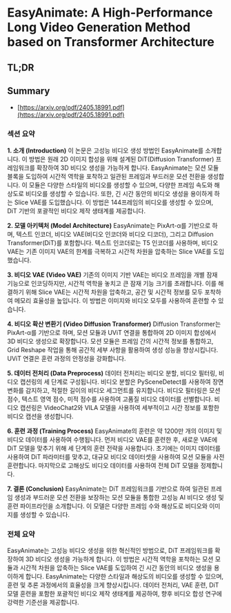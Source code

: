 # EasyAnimate: A High-Performance Long Video Generation Method based on Transformer Architecture
## TL;DR
## Summary
- [https://arxiv.org/pdf/2405.18991.pdf](https://arxiv.org/pdf/2405.18991.pdf)

### 섹션 요약

**1. 소개 (Introduction)**
이 논문은 고성능 비디오 생성 방법인 EasyAnimate를 소개합니다. 이 방법은 원래 2D 이미지 합성을 위해 설계된 DiT(Diffusion Transformer) 프레임워크를 확장하여 3D 비디오 생성을 가능하게 합니다. EasyAnimate는 모션 모듈 블록을 도입하여 시간적 역학을 포착하고 일관된 프레임과 부드러운 모션 전환을 생성합니다. 이 모듈은 다양한 스타일의 비디오를 생성할 수 있으며, 다양한 프레임 속도와 해상도로 비디오를 생성할 수 있습니다. 또한, 긴 시간 동안의 비디오 생성을 용이하게 하는 Slice VAE를 도입했습니다. 이 방법은 144프레임의 비디오를 생성할 수 있으며, DiT 기반의 포괄적인 비디오 제작 생태계를 제공합니다.

**2. 모델 아키텍처 (Model Architecture)**
EasyAnimate는 PixArt-α를 기반으로 하며, 텍스트 인코더, 비디오 VAE(비디오 인코더와 비디오 디코더), 그리고 Diffusion Transformer(DiT)를 포함합니다. 텍스트 인코더로는 T5 인코더를 사용하며, 비디오 VAE는 기존 이미지 VAE의 한계를 극복하고 시간적 차원을 압축하는 Slice VAE를 도입했습니다.

**3. 비디오 VAE (Video VAE)**
기존의 이미지 기반 VAE는 비디오 프레임을 개별 잠재 기능으로 인코딩하지만, 시간적 역학을 놓치고 큰 잠재 기능 크기를 초래합니다. 이를 해결하기 위해 Slice VAE는 시간적 차원을 압축하고, 공간 및 시간적 정보를 모두 포착하여 메모리 효율성을 높입니다. 이 방법은 이미지와 비디오 모두를 사용하여 훈련할 수 있습니다.

**4. 비디오 확산 변환기 (Video Diffusion Transformer)**
Diffusion Transformer는 PixArt-α를 기반으로 하며, 모션 모듈과 UViT 연결을 통합하여 2D 이미지 합성에서 3D 비디오 생성으로 확장합니다. 모션 모듈은 프레임 간의 시간적 정보를 통합하고, Grid Reshape 작업을 통해 공간적 세부 사항을 활용하여 생성 성능을 향상시킵니다. UViT 연결은 훈련 과정의 안정성을 강화합니다.

**5. 데이터 전처리 (Data Preprocess)**
데이터 전처리는 비디오 분할, 비디오 필터링, 비디오 캡션링의 세 단계로 구성됩니다. 비디오 분할은 PySceneDetect를 사용하여 장면 변화를 감지하고, 적절한 길이의 비디오 세그먼트를 유지합니다. 비디오 필터링은 모션 점수, 텍스트 영역 점수, 미적 점수를 사용하여 고품질 비디오 데이터를 선별합니다. 비디오 캡션링은 VideoChat2와 VILA 모델을 사용하여 세부적이고 시간 정보를 포함한 비디오 캡션을 생성합니다.

**6. 훈련 과정 (Training Process)**
EasyAnimate의 훈련은 약 1200만 개의 이미지 및 비디오 데이터를 사용하여 수행됩니다. 먼저 비디오 VAE를 훈련한 후, 새로운 VAE에 DiT 모델을 맞추기 위해 세 단계의 훈련 전략을 사용합니다. 초기에는 이미지 데이터를 사용하여 DiT 파라미터를 맞추고, 대규모 비디오 데이터셋을 사용하여 모션 모듈을 사전 훈련합니다. 마지막으로 고해상도 비디오 데이터를 사용하여 전체 DiT 모델을 정제합니다.

**7. 결론 (Conclusion)**
EasyAnimate는 DiT 프레임워크를 기반으로 하여 일관된 프레임 생성과 부드러운 모션 전환을 보장하는 모션 모듈을 통합한 고성능 AI 비디오 생성 및 훈련 파이프라인을 소개합니다. 이 모델은 다양한 프레임 수와 해상도로 비디오와 이미지를 생성할 수 있습니다.

### 전체 요약
EasyAnimate는 고성능 비디오 생성을 위한 혁신적인 방법으로, DiT 프레임워크를 확장하여 3D 비디오 생성을 가능하게 합니다. 이 방법은 시간적 역학을 포착하는 모션 모듈과 시간적 차원을 압축하는 Slice VAE를 도입하여 긴 시간 동안의 비디오 생성을 용이하게 합니다. EasyAnimate는 다양한 스타일과 해상도의 비디오를 생성할 수 있으며, 훈련 및 추론 과정에서의 효율성을 크게 향상시킵니다. 데이터 전처리, VAE 훈련, DiT 모델 훈련을 포함한 포괄적인 비디오 제작 생태계를 제공하여, 향후 비디오 합성 연구에 강력한 기준선을 제공합니다.